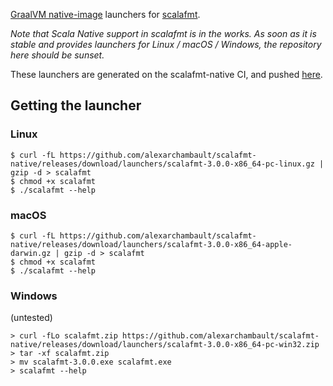 [GraalVM native-image](https://www.graalvm.org/docs/getting-started/#native-images) launchers for [scalafmt](https://scalameta.org/scalafmt).

_Note that Scala Native support in scalafmt is in the works. As soon as it is stable and provides launchers for Linux / macOS / Windows, the repository here should be sunset._

These launchers are generated on the scalafmt-native CI, and pushed [here](https://github.com/alexarchambault/scalafmt-native/releases/tag/launchers).

## Getting the launcher

### Linux

```text
$ curl -fL https://github.com/alexarchambault/scalafmt-native/releases/download/launchers/scalafmt-3.0.0-x86_64-pc-linux.gz | gzip -d > scalafmt
$ chmod +x scalafmt
$ ./scalafmt --help
```

### macOS

```text
$ curl -fL https://github.com/alexarchambault/scalafmt-native/releases/download/launchers/scalafmt-3.0.0-x86_64-apple-darwin.gz | gzip -d > scalafmt
$ chmod +x scalafmt
$ ./scalafmt --help
```

### Windows

(untested)

```text
> curl -fLo scalafmt.zip https://github.com/alexarchambault/scalafmt-native/releases/download/launchers/scalafmt-3.0.0-x86_64-pc-win32.zip
> tar -xf scalafmt.zip
> mv scalafmt-3.0.0.exe scalafmt.exe
> scalafmt --help
```
